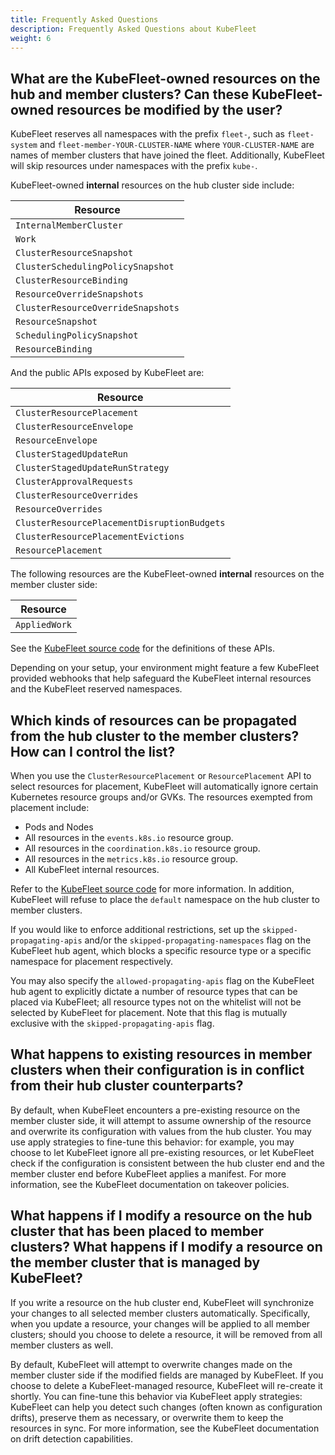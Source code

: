 ```yaml
---
title: Frequently Asked Questions
description: Frequently Asked Questions about KubeFleet
weight: 6
---
```


## What are the KubeFleet-owned resources on the hub and member clusters? Can these KubeFleet-owned resources be modified by the user?

KubeFleet reserves all namespaces with the prefix `fleet-`, such as `fleet-system` and `fleet-member-YOUR-CLUSTER-NAME` where
`YOUR-CLUSTER-NAME` are names of member clusters that have joined the fleet. Additionally, KubeFleet will skip resources
under namespaces with the prefix `kube-`.

KubeFleet-owned **internal** resources on the hub cluster side include:

| Resource                           |
|------------------------------------|
| `InternalMemberCluster`            |
| `Work`                             |
| `ClusterResourceSnapshot`          |
| `ClusterSchedulingPolicySnapshot`  |
| `ClusterResourceBinding`           |
| `ResourceOverrideSnapshots`        |
| `ClusterResourceOverrideSnapshots` |
| `ResourceSnapshot`                 |
| `SchedulingPolicySnapshot`         |
| `ResourceBinding`                  |

And the public APIs exposed by KubeFleet are:

| Resource                                    |
|---------------------------------------------|
| `ClusterResourcePlacement`                  |
| `ClusterResourceEnvelope`                   |
| `ResourceEnvelope`                          |
| `ClusterStagedUpdateRun`                    |
| `ClusterStagedUpdateRunStrategy`            |
| `ClusterApprovalRequests`                   |
| `ClusterResourceOverrides`                  |
| `ResourceOverrides`                         |
| `ClusterResourcePlacementDisruptionBudgets` |
| `ClusterResourcePlacementEvictions`         |
| `ResourcePlacement`                         |

The following resources are the KubeFleet-owned **internal** resources on the member cluster side:

| Resource                |
|-------------------------|
| `AppliedWork`           |

See the [KubeFleet source code](https://github.com/kubefleet-dev/kubefleet/tree/main/apis) for the definitions of these APIs.

Depending on your setup, your environment might feature a few KubeFleet provided webhooks that help safeguard
the KubeFleet internal resources and the KubeFleet reserved namespaces.

## Which kinds of resources can be propagated from the hub cluster to the member clusters? How can I control the list?

When you use the `ClusterResourcePlacement` or `ResourcePlacement` API to select resources for placement, KubeFleet will automatically ignore
certain Kubernetes resource groups and/or GVKs. The resources exempted from placement include:

- Pods and Nodes
- All resources in the `events.k8s.io` resource group.
- All resources in the `coordination.k8s.io` resource group.
- All resources in the `metrics.k8s.io` resource group.
- All KubeFleet internal resources.

Refer to the [KubeFleet source code](https://github.com/kubefleet-dev/kubefleet/blob/main/pkg/utils/apiresources.go) for more
information. In addition, KubeFleet will refuse to place the `default` namespace on the hub cluster to member clusters.

If you would like to enforce additional restrictions, set up the `skipped-propagating-apis` and/or the `skipped-propagating-namespaces` flag on the KubeFleet hub agent, which blocks a specific resource type or a specific
namespace for placement respectively.

You may also specify the `allowed-propagating-apis` flag on the KubeFleet hub agent to explicitly dictate
a number of resource types that can be placed via KubeFleet; all resource types not on the whitelist will not be
selected by KubeFleet for placement. Note that this flag is mutually exclusive with the `skipped-propagating-apis` flag.

## What happens to existing resources in member clusters when their configuration is in conflict from their hub cluster counterparts?

By default, when KubeFleet encounters a pre-existing resource on the member cluster side, it will attempt to assume
ownership of the resource and overwrite its configuration with values from the hub cluster. You may use apply strategies
to fine-tune this behavior: for example, you may choose to let KubeFleet ignore all pre-existing resources, or let
KubeFleet check if the configuration is consistent between the hub cluster end and the member cluster end before KubeFleet
applies a manifest. For more information, see the KubeFleet documentation on takeover policies.

## What happens if I modify a resource on the hub cluster that has been placed to member clusters? What happens if I modify a resource on the member cluster that is managed by KubeFleet?

If you write a resource on the hub cluster end, KubeFleet will synchronize your changes to all selected member clusters automatically.
Specifically, when you update a resource, your changes will be applied to all member clusters; should you choose to delete a
resource, it will be removed from all member clusters as well.

By default, KubeFleet will attempt to overwrite changes made on the member cluster side if the modified fields are managed by KubeFleet. If you choose to delete a KubeFleet-managed resource, KubeFleet will re-create it shortly. You can fine-tune this
behavior via KubeFleet apply strategies: KubeFleet can help you detect such changes (often known as configuration drifts),
preserve them as necessary, or overwrite them to keep the resources in sync. For more information, see the KubeFleet documentation
on drift detection capabilities.